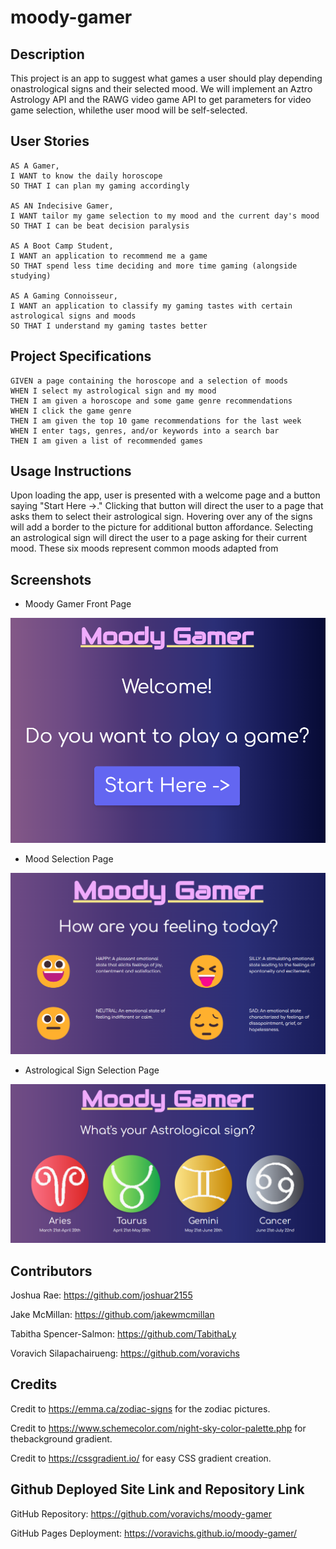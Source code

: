 # moody-gamer

## Description

This project is an app to suggest what games a user should play depending onastrological signs and their selected mood. We will implement an Aztro Astrology API and the RAWG video game API to get parameters for video game selection, whilethe user mood will be self-selected. 

## User Stories

    AS A Gamer,
    I WANT to know the daily horoscope
    SO THAT I can plan my gaming accordingly

    AS AN Indecisive Gamer,
    I WANT tailor my game selection to my mood and the current day's mood
    SO THAT I can be beat decision paralysis

    AS A Boot Camp Student,
    I WANT an application to recommend me a game
    SO THAT spend less time deciding and more time gaming (alongside studying)

    AS A Gaming Connoisseur,
    I WANT an application to classify my gaming tastes with certain astrological signs and moods
    SO THAT I understand my gaming tastes better

## Project Specifications

    GIVEN a page containing the horoscope and a selection of moods
    WHEN I select my astrological sign and my mood
    THEN I am given a horoscope and some game genre recommendations
    WHEN I click the game genre
    THEN I am given the top 10 game recommendations for the last week
    WHEN I enter tags, genres, and/or keywords into a search bar
    THEN I am given a list of recommended games

## Usage Instructions

Upon loading the app, user is presented with a welcome page and a button saying "Start Here ->." Clicking that button will direct the user to a page that asks them to select their astrological sign. Hovering over any of the signs will add a border to the picture for additional button affordance. Selecting an astrological sign will direct the user to a page asking for their current mood. These six moods represent common moods adapted from 

## Screenshots

* Moody Gamer Front Page

![moody gamer website front page, with a purple button saying "start here"](./assets/images/website-front-page.png)

* Mood Selection Page

![moody gamer website page, with a prompt asking "How are you feeling today?"](./assets/images/website-emotions.png)

* Astrological Sign Selection Page 

![moody gamer website page, with a prompt asking "What is your astrological sign?"](./assets/images/website-signs.png)


## Contributors

Joshua Rae: https://github.com/joshuar2155

Jake McMillan: https://github.com/jakewmcmillan

Tabitha Spencer-Salmon: https://github.com/TabithaLy

Voravich Silapachairueng: https://github.com/voravichs

## Credits

Credit to https://emma.ca/zodiac-signs for the zodiac pictures.

Credit to https://www.schemecolor.com/night-sky-color-palette.php for thebackground gradient.

Credit to https://cssgradient.io/ for easy CSS gradient creation.

## Github Deployed Site Link and Repository Link

GitHub Repository: https://github.com/voravichs/moody-gamer

GitHub Pages Deployment: https://voravichs.github.io/moody-gamer/
